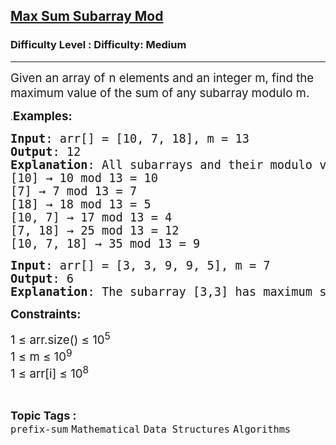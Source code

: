 <h2><a href="https://www.geeksforgeeks.org/problems/max-sum-subarray-mod/1?page=1&sortBy=latest">Max Sum Subarray Mod</a></h2><h3>Difficulty Level : Difficulty: Medium</h3><hr><div class="problems_problem_content__Xm_eO"><p><span style="font-size: 14pt;">Given an array of<span style="font-family: math;"> </span><span style="font-size: 14pt;">n </span>elements and an integer <span class="katex">m</span>, find the maximum value of the sum of any subarray modulo m.</span></p>
<p>.<strong style="font-size: 18.6667px;">Examples:</strong></p>
<pre><span style="font-size: 14pt;"><strong>Input</strong>: arr[] = [10, 7, 18], m = 13
<strong>Output</strong>: 12
<strong>Explanation</strong>: All subarrays and their modulo values:<br></span><span style="font-size: 18.6667px;">[10] → 10 mod 13 = 10  
[7] → 7 mod 13 = 7  
[18] → 18 mod 13 = 5  
[10, 7] → 17 mod 13 = 4  
[7, 18] → 25 mod 13 = 12  
[10, 7, 18] → 35 mod 13 = 9<br></span></pre>
<pre><span style="font-size: 14pt;"><strong>Input</strong>: arr[] = [3, 3, 9, 9, 5], m = 7
<strong>Output</strong>: 6
<strong>Explanation</strong>: The subarray [3,3] has maximum sub-array sum modulo 7</span></pre>
<p><span style="font-size: 14pt;"><strong>Constraints:</strong></span></p>
<p><span style="font-size: 14pt;">1 ≤ arr.size() ≤ 10<sup>5<br></sup></span><span style="font-size: 14pt;">1 ≤ m ≤&nbsp;10<sup>9</sup><br>1 ≤ arr[i] ≤ 10<sup>8</sup></span></p></div><br><p><span style=font-size:18px><strong>Topic Tags : </strong><br><code>prefix-sum</code>&nbsp;<code>Mathematical</code>&nbsp;<code>Data Structures</code>&nbsp;<code>Algorithms</code>&nbsp;